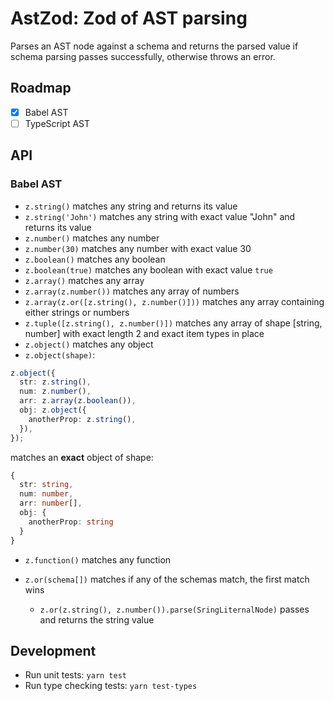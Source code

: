 # AstZod: Zod of AST parsing

Parses an AST node against a schema and returns the parsed value if schema parsing passes successfully, otherwise throws an error.

## Roadmap

- [x] Babel AST
- [ ] TypeScript AST

## API

### Babel AST

- `z.string()` matches any string and returns its value
- `z.string('John')` matches any string with exact value "John" and returns its value
- `z.number()` matches any number
- `z.number(30)` matches any number with exact value 30
- `z.boolean()` matches any boolean
- `z.boolean(true)` matches any boolean with exact value `true`
- `z.array()` matches any array
- `z.array(z.number())` matches any array of numbers
- `z.array(z.or([z.string(), z.number()]))` matches any array containing either strings or numbers
- `z.tuple([z.string(), z.number()])` matches any array of shape [string, number] with exact length 2 and exact item types in place
- `z.object()` matches any object
- `z.object(shape)`:

```ts
z.object({
  str: z.string(),
  num: z.number(),
  arr: z.array(z.boolean()),
  obj: z.object({
    anotherProp: z.string(),
  }),
});
```

matches an **exact** object of shape:

```ts
{
  str: string,
  num: number,
  arr: number[],
  obj: {
    anotherProp: string
  }
}
```

- `z.function()` matches any function

- `z.or(schema[])` matches if any of the schemas match, the first match wins
  - `z.or(z.string(), z.number()).parse(SringLiternalNode)` passes and returns the string value

## Development

- Run unit tests: `yarn test`
- Run type checking tests: `yarn test-types`

